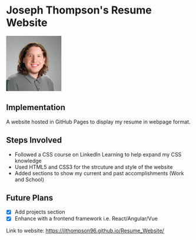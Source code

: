 # Joseph Thompson's Resume Website
<img src = "https://github.com/jlthompson96/Resume_Website/blob/master/assets/Joey.jpeg?raw=true" alt="Picture of Joseph" height="150px"/>

## Implementation
A website hosted in GitHub Pages to display my resume in webpage format.

## Steps Involved
* Followed a CSS course on LinkedIn Learning to help expand my CSS knowledge
* Used HTML5 and CSS3 for the strcuture and style of the website
* Added sections to show my current and past accomplishments (Work and School)

## Future Plans
- [x] Add projects section
- [x] Enhance with a frontend framework i.e. React/Angular/Vue

Link to website: https://jlthompson96.github.io/Resume_Website/
